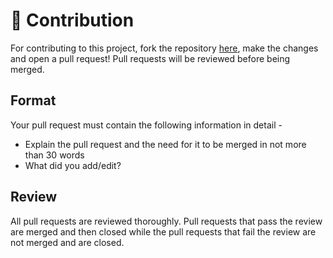 # 🤝 Contribution

For contributing to this project, fork the repository [here](https://github.com/jaipack17/ruxe), make the changes and open a pull request! Pull requests will be reviewed before being merged.

## Format

Your pull request must contain the following information in detail - 

* Explain the pull request and the need for it to be merged in not more than 30 words
* What did you add/edit?

## Review

All pull requests are reviewed thoroughly. Pull requests that pass the review are merged and then closed while the pull requests that fail the review are not merged and are closed.
